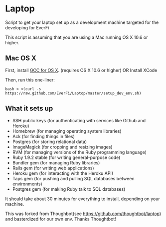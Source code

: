 Laptop
======

Script to get your laptop set up as a development machine targeted for the developing for EverFi

This script is assuming that you are using a Mac running OS X 10.6 or higher.

Mac OS X
--------

First, install [GCC for OS X](https://github.com/kennethreitz/osx-gcc-installer). (requires OS X 10.6 or higher)
OR Install XCode


Then, run this one-liner:

    bash < <(curl -s https://raw.github.com/EverFi/Laptop/master/setup_dev_env.sh)

What it sets up
---------------

* SSH public keys (for authenticating with services like Github and Heroku)
* Homebrew (for managing operating system libraries)
* Ack (for finding things in files)
* Postgres (for storing relational data)
* ImageMagick (for cropping and resizing images)
* RVM (for managing versions of the Ruby programming language)
* Ruby 1.9.2 stable (for writing general-purpose code)
* Bundler gem (for managing Ruby libraries)
* Rails gem (for writing web applications)
* Heroku gem (for interacting with the Heroku API)
* Taps gem (for pushing and pulling SQL databases between environments)
* Postgres gem (for making Ruby talk to SQL databases)

It should take about 30 minutes for everything to install, depending on your machine.

This was forked from Thoughbot(see https://github.com/thoughtbot/laptop)  and basterdized for our own env. Thanks Thoughtbot!